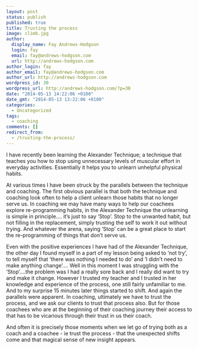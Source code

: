 ```yaml
---
layout: post
status: publish
published: true
title: Trusting the process
image: climb.jpg
author:
  display_name: Fay Andrews-Hodgson
  login: fay
  email: fay@andrews-hodgson.com
  url: http://andrews-hodgson.com
author_login: fay
author_email: fay@andrews-hodgson.com
author_url: http://andrews-hodgson.com
wordpress_id: 30
wordpress_url: http://andrews-hodgson.com/?p=30
date: "2014-05-13 14:22:06 +0100"
date_gmt: "2014-05-13 13:22:06 +0100"
categories:
  - Uncategorized
tags:
  - coaching
comments: []
redirect_from:
  - /trusting-the-process/
---
```


<p>I have recently been learning the Alexander Technique; a technique that teaches you how to stop using unnecessary levels of muscular effort in everyday activities. Essentially it helps you to unlearn unhelpful physical habits.</p>
<p><!--more-->At various times I have been struck by the parallels between the technique and coaching. The first obvious parallel is that both the technique and coaching look often to help a client unlearn those habits that no longer serve us. In coaching we may have many ways to help our coachees explore re-programming habits, in the Alexander Technique the unlearning is simple in principle.... it’s just to say ‘Stop’. Stop to the unwanted habit, but not filling in the replacement, simply trusting the self to work it out without trying. And whatever the arena, saying ‘Stop’ can be a great place to start the re-programming of things that don’t serve us.</p>
<p>Even with the positive experiences I have had of the Alexander Technique, the other day I found myself in a part of my lesson being asked to ‘not try’, to tell myself that ‘there was nothing I needed to do’ and ‘I didn’t need to make anything change’.... Well in this moment I was struggling with the ‘Stop’....the problem was I had a really sore back and I really did want to try and make it change. However I trusted my teacher and I trusted in her knowledge and experience of the process, one still fairly unfamiliar to me. And to my surprise 15 minutes later things started to shift. And again the parallels were apparent. In coaching, ultimately we have to trust the process, and we ask our clients to trust that process also. But for those coachees who are at the beginning of their coaching journey their access to that has to be vicarious through their trust in us their coach.</p>
<p>And often it is precisely those moments when we let go of trying both as a coach and a coachee - ie trust the process - that the unexpected shifts come and that magical sense of new insight appears.</p>
